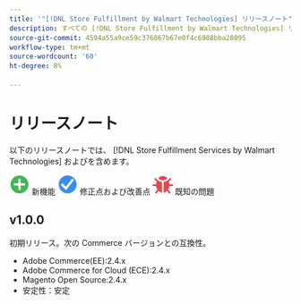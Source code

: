 ```yaml
---
title: '"[!DNL Store Fulfillment by Walmart Technologies] リリースノート"'
description: すべての [!DNL Store Fulfillment by Walmart Technologies] リリース。
source-git-commit: 4594a55a9ce59c376067b67e0f4c6988bba28095
workflow-type: tm+mt
source-wordcount: '60'
ht-degree: 8%

---
```


# リリースノート

以下のリリースノートでは、 [!DNL Store Fulfillment Services by Walmart Technologies] およびを含めます。

![新規](../assets/new.svg) 新機能
![修正された問題](../assets/fix.svg) 修正点および改善点
![既知の問題](../assets/bug.svg) 既知の問題

## v1.0.0

初期リリース。次の Commerce バージョンとの互換性。

* Adobe Commerce(EE):2.4.x
* Adobe Commerce for Cloud (ECE):2.4.x
* Magento Open Source:2.4.x
* 安定性：安定

